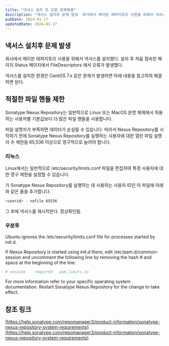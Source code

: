 ```yaml
---
title: "넥서스 설치 후 오류 문제해결"
description: "넥서스 설치후 문제 발생  회사에서 메이븐 레파지토리 사용을 위해서 넥서스를 설치했다. 설치 후 처음 접속한 페이지 Status 페이지에서 FileDescriptors 에서 오류가 발생했다.  넥서스를 설치한 환겨은  CentOS 7.x  같은 문제가 발생하면 아래 내용을 참고하여 해결..."
pubDate: 2024-01-17
updatedDate: 2024-01-17
---
```


## 넥서스 설치후 문제 발생

회사에서 메이븐 레파지토리 사용을 위해서 넥서스를 설치했다. 설치 후 처음 접속한 페이지 Status 페이지에서 FileDescriptors 에서 오류가 발생했다.

넥서스를 설치한 환경은 CentOS 7.x
같은 문제가 발생하면 아래 내용을 참고하여 해결하면 된다.

## 적절한 파일 핸들 제한

Sonatype Nexus Repository는 일반적으로 Linux 또는 MacOS 운영 체제에서 허용하는 사용자별 기본값보다 더 많은 파일 핸들을 사용합니다.

파일 설명자가 부족하면 데이터가 손실될 수 있습니다. 따라서 Nexus Repository를 시작하기 전에 Sonatype Nexus Repository를 실행하는 사용자에 대한 열린 파일 설명자 수 제한을 65,536 이상으로 영구적으로 늘려야 합니다.

### 리눅스

Linux에서는 일반적으로 /etc/security/limits.conf 파일을 편집하여 특정 사용자에 대한 영구 제한을 설정할 수 있습니다.

<userid>가 Sonatype Nexus Repository를 실행하는 데 사용하는 사용자 ID인 이 파일에 아래와 같은 줄을 추가합니다.
```bash
<userid> - nofile 65536
```

그 후에 넥서스를 재시작한다.
정상확인됨.

### 우분투

Ubuntu ignores the /etc/security/limits.conf file for processes started by init.d.

If Nexus Repository is started using init.d there, edit /etc/pam.d/common-session and uncomment the following line by removing the hash # and space at the beginning of the line:

```bash
# session    required   pam_limits.so
```

For more information refer to your specific operating system documentation.
Restart Sonatype Nexus Repository for the change to take effect.

## 참조 링크

[https://help.sonatype.com/repomanager3/product-information/sonatype-nexus-repository-system-requirements](https://help.sonatype.com/repomanager3/product-information/sonatype-nexus-repository-system-requirements)
